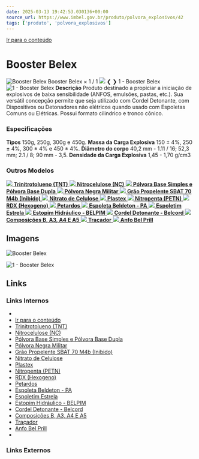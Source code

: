 ```yaml
---
date: 2025-03-13 19:42:53.030136+00:00
source_url: https://www.imbel.gov.br/produto/polvora_explosivos/42
tags: ['produto', 'polvora_explosivos']
---
```


[](https://www.imbel.gov.br/produto/polvora_explosivos/42)
[Ir para o conteúdo](https://www.imbel.gov.br/produto/polvora_explosivos/42#conteudo)
# Booster Belex
![Booster Belex](https://www.imbel.gov.br/storage/produto/42-1680523893.png)
Booster Belex
×
1 / 1
![](https://www.imbel.gov.br/storage/produto/42-1680523893.png)
❮ ❯
1 - Booster Belex 
![1 - Booster Belex ](https://www.imbel.gov.br/storage/produto/42-1680523893.png)
**Descrição**
Produto destinado a propiciar a iniciação de explosivos de baixa sensibilidade (ANFOS, emulsões, pastas, etc.). Sua versátil concepção permite que seja utilizado com Cordel Detonante, com Dispositivos ou Detonadores não elétricos quando usado com Espoletas Comuns ou Elétricas. Possui formato cilindrico e tronco cônico.
### Especificações
**Tipos**
150g, 250g, 300g e 450g.
**Massa da Carga Explosiva**
150 ± 4%, 250 ± 4%, 300 ± 4% e 450 ± 4%.
**Diâmetro do corpo**
40,2 mm - 1.11 / 16; 52,3 mm; 2.1 / 8; 90 mm - 3,5.
**Densidade da Carga Explosiva**
1,45 - 1,70 g/cm3
### Outros Modelos
[ ![](https://www.imbel.gov.br/storage/produto/32-1680523137.png) **Trinitrotolueno (TNT)** ](https://www.imbel.gov.br/produto/polvora_explosivos/32)
[ ![](https://www.imbel.gov.br/storage/produto/33-1680523207.png) **Nitrocelulose (NC)** ](https://www.imbel.gov.br/produto/polvora_explosivos/33)
[ ![](https://www.imbel.gov.br/storage/produto/34-1680523274.png) **Pólvora Base Simples e Pólvora Base Dupla** ](https://www.imbel.gov.br/produto/polvora_explosivos/34)
[ ![](https://www.imbel.gov.br/storage/produto/35-1680523316.png) **Pólvora Negra Militar** ](https://www.imbel.gov.br/produto/polvora_explosivos/35)
[ ![](https://www.imbel.gov.br/storage/produto/36-1680523550.png) **Grão Propelente SBAT 70 M4b (Inibido)** ](https://www.imbel.gov.br/produto/polvora_explosivos/36)
[ ![](https://www.imbel.gov.br/storage/produto/37-1680523604.png) **Nitrato de Celulose** ](https://www.imbel.gov.br/produto/polvora_explosivos/37)
[ ![](https://www.imbel.gov.br/storage/produto/38-1680523675.png) **Plastex** ](https://www.imbel.gov.br/produto/polvora_explosivos/38)
[ ![](https://www.imbel.gov.br/storage/produto/39-1680523730.png) **Nitropenta (PETN)** ](https://www.imbel.gov.br/produto/polvora_explosivos/39)
[ ![](https://www.imbel.gov.br/storage/produto/40-1680523794.png) **RDX (Hexogeno)** ](https://www.imbel.gov.br/produto/polvora_explosivos/40)
[ ![](https://www.imbel.gov.br/storage/produto/41-1680523832.png) **Petardos** ](https://www.imbel.gov.br/produto/polvora_explosivos/41)
[ ![](https://www.imbel.gov.br/storage/produto/44-1680523960.png) **Espoleta Beldeton - PA** ](https://www.imbel.gov.br/produto/polvora_explosivos/44)
[ ![](https://www.imbel.gov.br/storage/produto/45-1680524039.png) **Espoletim Estrela** ](https://www.imbel.gov.br/produto/polvora_explosivos/45)
[ ![](https://www.imbel.gov.br/storage/produto/46-1680524137.png) **Estopim Hidráulico - BELPIM** ](https://www.imbel.gov.br/produto/polvora_explosivos/46)
[ ![](https://www.imbel.gov.br/storage/produto/47-1680524364.png) **Cordel Detonante - Belcord** ](https://www.imbel.gov.br/produto/polvora_explosivos/47)
[ ![](https://www.imbel.gov.br/storage/produto/49-1680524491.png) **Composições B, A3, A4 E A5** ](https://www.imbel.gov.br/produto/polvora_explosivos/49)
[ ![](https://www.imbel.gov.br/storage/produto/52-1680524705.png) **Traçador** ](https://www.imbel.gov.br/produto/polvora_explosivos/52)
[ ![](https://www.imbel.gov.br/storage/produto/53-1680525370.png) **Anfo Bel Prill** ](https://www.imbel.gov.br/produto/polvora_explosivos/53)
[ ](https://www.imbel.gov.br/produto/polvora_explosivos/42#home)


## Imagens

![Booster Belex](https://www.imbel.gov.br/storage/produto/42-1680523893.png)

![1 - Booster Belex ](https://www.imbel.gov.br/storage/produto/42-1680523893.png)



## Links

### Links Internos

- [](https://www.imbel.gov.br/produto/polvora_explosivos/42)
- [Ir para o conteúdo](https://www.imbel.gov.br/produto/polvora_explosivos/42#conteudo)
- [Trinitrotolueno (TNT)](https://www.imbel.gov.br/produto/polvora_explosivos/32)
- [Nitrocelulose (NC)](https://www.imbel.gov.br/produto/polvora_explosivos/33)
- [Pólvora Base Simples e Pólvora Base Dupla](https://www.imbel.gov.br/produto/polvora_explosivos/34)
- [Pólvora Negra Militar](https://www.imbel.gov.br/produto/polvora_explosivos/35)
- [Grão Propelente SBAT 70 M4b (Inibido)](https://www.imbel.gov.br/produto/polvora_explosivos/36)
- [Nitrato de Celulose](https://www.imbel.gov.br/produto/polvora_explosivos/37)
- [Plastex](https://www.imbel.gov.br/produto/polvora_explosivos/38)
- [Nitropenta (PETN)](https://www.imbel.gov.br/produto/polvora_explosivos/39)
- [RDX (Hexogeno)](https://www.imbel.gov.br/produto/polvora_explosivos/40)
- [Petardos](https://www.imbel.gov.br/produto/polvora_explosivos/41)
- [Espoleta Beldeton - PA](https://www.imbel.gov.br/produto/polvora_explosivos/44)
- [Espoletim Estrela](https://www.imbel.gov.br/produto/polvora_explosivos/45)
- [Estopim Hidráulico - BELPIM](https://www.imbel.gov.br/produto/polvora_explosivos/46)
- [Cordel Detonante - Belcord](https://www.imbel.gov.br/produto/polvora_explosivos/47)
- [Composições B, A3, A4 E A5](https://www.imbel.gov.br/produto/polvora_explosivos/49)
- [Traçador](https://www.imbel.gov.br/produto/polvora_explosivos/52)
- [Anfo Bel Prill](https://www.imbel.gov.br/produto/polvora_explosivos/53)
- [](https://www.imbel.gov.br/produto/polvora_explosivos/42#home)

### Links Externos


